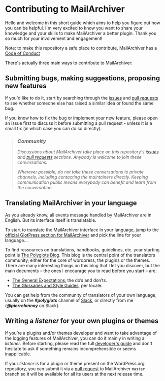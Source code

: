 # Contributing to MailArchiver

Hello and welcome in this short guide which aims to help you figure out how you can be helpful. I'm very excited to know you want to share your knowledge and your skills to make MailArchiver a better plugin. Thank you so much for your involvement and engagement!

Note: to make this repository a safe place to contribute, MailArchiver has a [Code of Conduct](/CODE_OF_CONDUCT.md)

There's actually three main ways to contribute to MailArchiver:

## Submitting bugs, making suggestions, proposing new features
If you'd like to do it, start by searching through the [issues](https://github.com/Pierre-Lannoy/wp-mailarchiver/issues) and [pull requests](https://github.com/Pierre-Lannoy/wp-mailarchiver/pulls) to see whether someone else has raised a similar idea or found the same bug.

If you know how to fix the bug or implement your new feature, please open an issue first to discuss it before submitting a pull request - unless it is a small fix (in which case you can do so directly).

> ### _Community_
> _Discussions about MailArchiver take place on this repository's [issues](https://github.com/Pierre-Lannoy/wp-mailarchiver/issues) and [pull requests](https://github.com/Pierre-Lannoy/wp-mailarchiver/pulls) sections. Anybody is welcome to join these conversations._
> 
> _Wherever possible, do not take these conversations to private channels, including contacting the maintainers directly. Keeping communication public means everybody can benefit and learn from the conversation._

## Translating MailArchiver in your language

As you already know, all events message handled by MailArchiver are in English. But its interface itself is translatable.

To start to translate the MailArchiver interface in your language, jump to the [official GlotPress section for MailArchiver](https://translate.wordpress.org/projects/wp-plugins/mailarchiver/) and pick the line for your language…

To find ressources on translations, handbooks, guidelines, etc. your starting point is [The Polyglots Blog](https://make.wordpress.org/polyglots/). This blog is the central point of the translators community, either for the core of wordpress, the plugins or the themes.
There are many interesting things on this blog that I let you discover, but the main documents – the ones I encourage you to read before you start – are:
- [The General Expectations](https://make.wordpress.org/polyglots/handbook/translating/expectations/), the do’s and don’ts.
- [The Glossaries and Style Guides](https://make.wordpress.org/polyglots/handbook/tools/glotpress-translate-wordpress-org/list-of-glossaries-per-locale/), per locale.

You can get help from the community of translators of your own language, usually on the ___#polyglots___ channel of [Slack](https://make.wordpress.org/chat/), or directly from me (___@pierrelannoy___ on Slack).

## Writing a _listener_ for your own plugins or themes
If you’re a plugins and/or themes developer and want to take advantage of the logging features of MailArchiver, you can do it mainly in writing a _listener_. Before starting, please read the full [developer's guide](/DEVELOPER.md) and don't hesitate to ask if something remains incomprehensible or seems inapplicable.

If your _listener_ is for a plugin or theme present on the WordPress.org repository, you can submit it via a [pull request](https://github.com/Pierre-Lannoy/wp-mailarchiver/pulls) to MailArchiver `master` branch so it will be available for all its users at the next release time.


